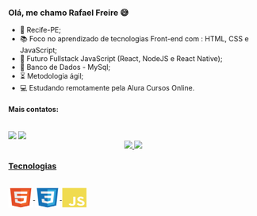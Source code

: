 ### Olá, me chamo Rafael Freire 😅

- 📌 Recife-PE;
- 📚 Foco no aprendizado de tecnologias Front-end com : HTML, CSS e JavaScript;
- 🚀 Futuro Fullstack JavaScript (React, NodeJS e React Native);
- 🐬 Banco de Dados - MySql;
- ⏳ Metodologia ágil;
- 💻 Estudando remotamente pela Alura Cursos Online.

#### Mais contatos:
<div style="display: inline_block"><br>
 <a href="https://www.linkedin.com/in/rafael-f-couto-5776501a9/" target="_blank"><img src="https://img.shields.io/badge/-LinkedIn-%230077B5?style=for-the-badge&logo=linkedin&logoColor=white" target="_blank"></a> 
 <a href = "mailto:rafaelfreirecouto@gmail.com"><img src="https://img.shields.io/badge/-Gmail-%23333?style=for-the-badge&logo=gmail&logoColor=white" target="_blank"></a>
</div>


 
<div align="center">
  <a href="https://github.com/rafaelfreirecouto">
  <img height="180em" src="https://github-readme-stats.vercel.app/api?username=rafaelfreirecouto&show_icons=true&theme=dark&include_all_commits=true&count_private=true"/>
  <img height="180em" src="https://github-readme-stats.vercel.app/api/top-langs/?username=rafaelfreirecouto&layout=compact&langs_count=7&theme=dark"/>
</div>

### Tecnologias

<div style="display: inline_block"><br>
  <img align="center" alt="Rafael-HTML" height="40" width="50" src="https://raw.githubusercontent.com/devicons/devicon/master/icons/html5/html5-original.svg">
  <img align="center" alt="Rafael-CSS" height="40" width="50" src="https://raw.githubusercontent.com/devicons/devicon/master/icons/css3/css3-original.svg">
  <img align="center" alt="Rafael-Js" height="40" width="50" src="https://raw.githubusercontent.com/devicons/devicon/master/icons/javascript/javascript-plain.svg">
  
</div>

